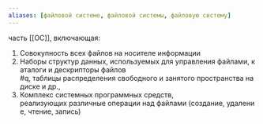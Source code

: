 ```yaml
---
aliases: [файловой системе, файловой системы, файловую систему]
---
```

часть [[ОС]], включающая:

1. Совокупность всех файлов на носителе информации
2. Наборы структур данных, используемых для управления файлами, каталоги и дескрипторы файлов #q, таблицы распределения свободного и занятого пространства на диске и др.,
3. Комплекс системных программных средств,  реализующих различные операции над файлами (создание, удаление, чтение, запись)
